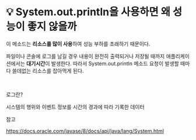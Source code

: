 # 💡 **System.out.println을 사용하면 왜 성능이 좋지 않을까**

 
이 메소드는 **리소스를 많이 사용**하여 성능 부하를 초래하기 때문이다.

파일이나 콘솔에 로그를 남길 경우 내용이 완전히 출력되거나 저장될 때까지 애플리케이션에서는 **대기시간**이 발생한다.
따라서 System.out.println 메소드 요청이 발생할 때마다 쓸데없는 리소스를 잡아먹게 된다.

<br>

로그란?

시스템의 행위와 이벤트 정보를 시간의 경과에 따라 기록한 데이터




참고

https://docs.oracle.com/javase/8/docs/api/java/lang/System.html